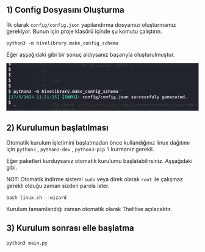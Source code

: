 

## 1) Config Dosyasını Oluşturma

İlk olarak `config/config.json` yapılandırma dosyamızı oluşturmamız gerekiyor. Bunun için proje klasörü içinde şu komutu çalıştırın.

```shell 
python3 -m hivelibrary.make_config_schema
```

Eğer aşşağıdaki gibi bir sonuç aldıysanız başarıyla oluşturulmuştur.

<img src="../img/installing_1.png">



## 2) Kurulumun başlatılması

Otomatik kurulum işletimini başlatmadan önce kullandığınız linux dağıtımı için `python3` , `python3-dev` , `python3-pip` 'i kurmanız gerekli.



Eğer paketleri kurduysanız otomatik kurulumu başlatabilirsiniz. Aşşağıdaki gibi.

NOT: Otomatik indirme sistemi `sudo` veya direk olarak `root` ile çalışmaz gerekli olduğu zaman sizden parola ister.

```shell
bash linux.sh --wizard
 ```


Kurulum tamamlandığı zaman otomatik olarak TheHive açılacaktır. 




## 3) Kurulum sonrası elle başlatma


```shell
python3 main.py
```









<br>